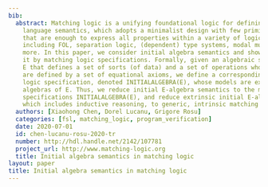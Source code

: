 ```yaml
---
bib:
  abstract: Matching logic is a unifying foundational logic for defining formal programming
    language semantics, which adopts a minimalist design with few primitive constructs
    that are enough to express all properties within a variety of logical systems,
    including FOL, separation logic, (dependent) type systems, modal mu-logic, and
    more. In this paper, we consider initial algebra semantics and show how to capture
    it by matching logic specifications. Formally, given an algebraic specification
    E that defines a set of sorts (of data) and a set of operations whose behaviors
    are defined by a set of equational axioms, we define a corresponding matching
    logic specification, denoted INITIALALGEBRA(E), whose models are exactly the initial
    algebras of E. Thus, we reduce initial E-algebra semantics to the matching logic
    specifications INITIALALGEBRA(E), and reduce extrinsic initial E-algebra reasoning,
    which includes inductive reasoning, to generic, intrinsic matching logic reasoning.
  authors: [Xiaohong Chen, Dorel Lucanu, Grigore Rosu]
  categories: [fsl, matching_logic, program_verification]
  date: 2020-07-01
  id: chen-lucanu-rosu-2020-tr
  number: http://hdl.handle.net/2142/107781
  project_url: http://www.matching-logic.org
  title: Initial algebra semantics in matching logic
layout: paper
title: Initial algebra semantics in matching logic
---
```

